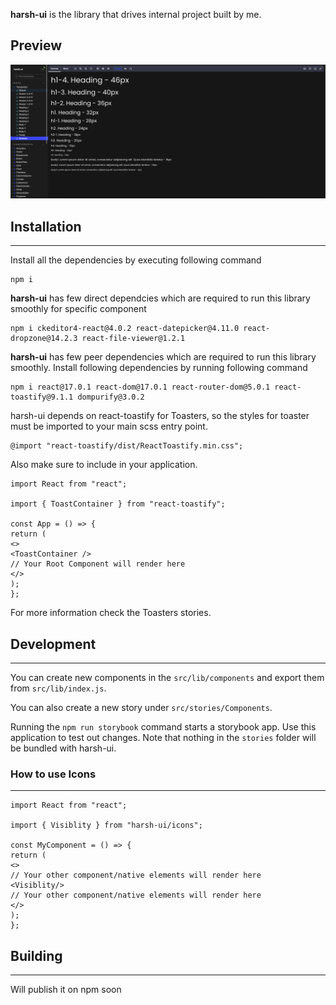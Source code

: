 **harsh-ui** is the library that drives internal project built by me.

## Preview

![img](screenshots/base.png)

## Installation

---

Install all the dependencies by executing following command

```
npm i
```

**harsh-ui** has few direct dependcies which are required to run this library smoothly for specific component

```
npm i ckeditor4-react@4.0.2 react-datepicker@4.11.0 react-dropzone@14.2.3 react-file-viewer@1.2.1
```

**harsh-ui** has few peer dependencies which are required to run this library smoothly. Install following dependencies by running following command

```
npm i react@17.0.1 react-dom@17.0.1 react-router-dom@5.0.1 react-toastify@9.1.1 dompurify@3.0.2

```

harsh-ui depends on react-toastify for Toasters, so the styles for toaster must be imported to your main scss entry point.

```
@import "react-toastify/dist/ReactToastify.min.css";
```

Also make sure to include <ToastContainer /> in your application.

```
import React from "react";

import { ToastContainer } from "react-toastify";

const App = () => {
return (
<>
<ToastContainer />
// Your Root Component will render here
</>
);
};

```

For more information check the Toasters stories.

## Development

---

You can create new components in the `src/lib/components` and export them from `src/lib/index.js`.

You can also create a new story under `src/stories/Components`.

Running the `npm run storybook` command starts a storybook app. Use this application to test out changes. Note that nothing in the `stories` folder will be bundled with harsh-ui.

### How to use Icons

---

```
import React from "react";

import { Visiblity } from "harsh-ui/icons";

const MyComponent = () => {
return (
<>
// Your other component/native elements will render here
<Visiblity/>
// Your other component/native elements will render here
</>
);
};

```

## Building

---

Will publish it on npm soon
